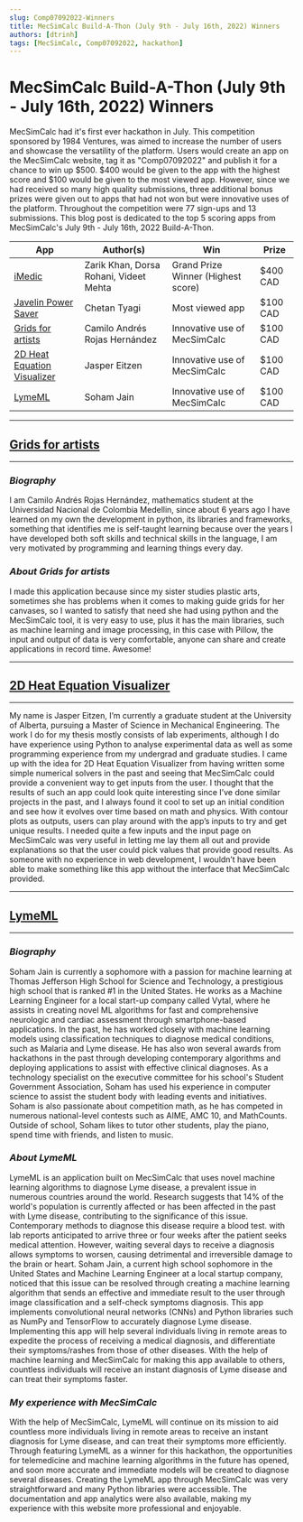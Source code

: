 ```yaml
---
slug: Comp07092022-Winners
title: MecSimCalc Build-A-Thon (July 9th - July 16th, 2022) Winners
authors: [dtrinh]
tags: [MecSimCalc, Comp07092022, hackathon]
---
```


# MecSimCalc Build-A-Thon (July 9th - July 16th, 2022) Winners

MecSimCalc had it's first ever hackathon in July. This competition sponsored by 1984 Ventures, was aimed to increase the number of users and showcase the versatility of the platform. Users would create an app on the MecSimCalc website, tag it as "Comp07092022" and publish it for a chance to win up $500. $400 would be given to the app with the highest score and $100 would be given to the most viewed app. However, since we had received so many high quality submissions, three additional bonus prizes were given out to apps that had not won but were innovative uses of the platform. Throughout the competition were 77 sign-ups and 13 submissions. This blog post is dedicated to the top 5 scoring apps from MecSimCalc's July 9th - July 16th, 2022 Build-A-Thon.

| App | Author(s) | Win | Prize |
| ----- | ----- | ----- | ----- |
| [iMedic](https://mecsimcalc.com/app/6179554/%F0%9D%90%A2_%F0%9D%90%8C_%F0%9D%90%9E_%F0%9D%90%9D_%F0%9D%90%A2_%F0%9D%90%9C_high_tech_accessible_care_%F0%9D%90%85_%F0%9D%90%A8_%F0%9D%90%AB_%F0%9D%90%80_%F0%9D%90%A5_%F0%9D%90%A5) | Zarik Khan, Dorsa Rohani, Videet Mehta | Grand Prize Winner (Highest score) | $400 CAD |
[Javelin Power Saver](https://mecsimcalc.com/app/1569496/javelin_power_saver_cuts_your_electricity_bill_smartly) | Chetan Tyagi | Most viewed app | $100 CAD |
[Grids for artists](https://mecsimcalc.com/app/5416553/grids_for_artists) | Camilo Andrés Rojas Hernández | Innovative use of MecSimCalc | $100 CAD | 
[2D Heat Equation Visualizer](https://mecsimcalc.com/app/5317027/2_d_heat_equation_visualizer) | Jasper Eitzen | Innovative use of MecSimCalc | $100 CAD |
[LymeML](https://mecsimcalc.com/app/4663263/lyme_ml) | Soham Jain | Innovative use of MecSimCalc | $100 CAD |

___________________________________________________________________________________________________________
## **[Grids for artists](https://mecsimcalc.com/app/5416553/grids_for_artists)**
___________________________________________________________________________________________________________
### ___Biography___

I am Camilo Andrés Rojas Hernández, mathematics student at the Universidad Nacional de Colombia Medellin, since about 6 years ago I have learned on my own the development in python, its libraries and frameworks, something that identifies me is self-taught learning because over the years I have developed both soft skills and technical skills in the language, I am very motivated by programming and learning things every day.

### ___About Grids for artists___

I made this application because since my sister studies plastic arts, sometimes she has problems when it comes to making guide grids for her canvases, so I wanted to satisfy that need she had using python and the MecSimCalc tool, it is very easy to use, plus it has the main libraries, such as machine learning and image processing, in this case with Pillow, the input and output of data is very comfortable, anyone can share and create applications in record time. Awesome!

___________________________________________________________________________________________________________
## **[2D Heat Equation Visualizer](https://mecsimcalc.com/app/5317027/2_d_heat_equation_visualizer)**
___________________________________________________________________________________________________________

My name is Jasper Eitzen, I’m currently a graduate student at the University of Alberta, pursuing a Master of Science in Mechanical Engineering. The work I do for my thesis mostly consists of lab experiments, although I do have experience using Python to analyse experimental data as well as some programming experience from my undergrad and graduate studies. I came up with the idea for 2D Heat Equation Visualizer from having written some simple numerical solvers in the past and seeing that MecSimCalc could provide a convenient way to get inputs from the user. I thought that the results of such an app could look quite interesting since I’ve done similar projects in the past, and I always found it cool to set up an initial condition and see how it evolves over time based on math and physics. With contour plots as outputs, users can play around with the app’s inputs to try and get unique results. I needed quite a few inputs and the input page on MecSimCalc was very useful in letting me lay them all out and provide explanations so that the user could pick values that provide good results. As someone with no experience in web development, I wouldn’t have been able to make something like this app without the interface that MecSimCalc provided.
___________________________________________________________________________________________________________
## **[LymeML](https://mecsimcalc.com/app/4663263/lyme_ml)**
___________________________________________________________________________________________________________
### ___Biography___

Soham Jain is currently a sophomore with a passion for machine learning at Thomas Jefferson High School for Science and Technology, a prestigious high school that is ranked #1 in the United States. He works as a Machine Learning Engineer for a local start-up company called Vytal, where he assists in creating novel ML algorithms for fast and comprehensive neurologic and cardiac assessment through smartphone-based applications. In the past, he has worked closely with machine learning models using classification techniques to diagnose medical conditions, such as Malaria and Lyme disease. He has also won several awards from hackathons in the past through developing contemporary algorithms and deploying applications to assist with effective clinical diagnoses. As a technology specialist on the executive committee for his school's Student Government Association, Soham has used his experience in computer science to assist the student body with leading events and initiatives. Soham is also passionate about competition math, as he has competed in numerous national-level contests such as AIME, AMC 10, and MathCounts. Outside of school, Soham likes to tutor other students, play the piano, spend time with friends, and listen to music.

### ___About LymeML___

LymeML is an application built on MecSimCalc that uses novel machine learning algorithms to diagnose Lyme disease, a prevalent issue in numerous countries around the world. Research suggests that 14% of the world's population is currently affected or has been affected in the past with Lyme disease, contributing to the significance of this issue. Contemporary methods to diagnose this disease require a blood test. with lab reports anticipated to arrive three or four weeks after the patient seeks medical attention. However, waiting several days to receive a diagnosis allows symptoms to worsen, causing detrimental and irreversible damage to the brain or heart. Soham Jain, a current high school sophomore in the United States and Machine Learning Engineer at a local startup company, noticed that this issue can be resolved through creating a machine learning algorithm that sends an effective and immediate result to the user through image classification and a self-check symptoms diagnosis. This app implements convolutional neural networks (CNNs) and Python libraries such as NumPy and TensorFlow to accurately diagnose Lyme disease. Implementing this app will help several individuals living in remote areas to expedite the process of receiving a medical diagnosis, and differentiate their symptoms/rashes from those of other diseases. With the help of machine learning and MecSimCalc for making this app available to others, countless individuals will receive an instant diagnosis of Lyme disease and can treat their symptoms faster.

### ___My experience with MecSimCalc___
With the help of MecSimCalc, LymeML will continue on its mission to aid countless more individuals living in remote areas to receive an instant diagnosis for Lyme disease, and can treat their symptoms more efficiently. Through featuring LymeML as a winner for this hackathon, the opportunities for telemedicine and machine learning algorithms in the future has opened, and soon more accurate and immediate models will be created to diagnose several diseases. Creating the LymeML app through MecSimCalc was very straightforward and many Python libraries were accessible. The documentation and app analytics were also available, making my experience with this website more professional and enjoyable.
